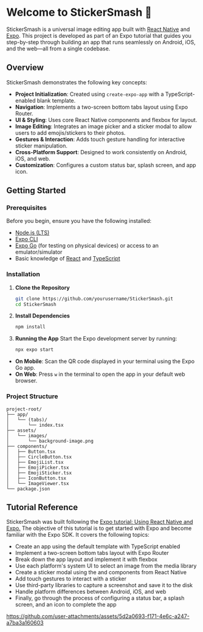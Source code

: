 # Welcome to StickerSmash 👋

StickerSmash is a universal image editing app built with [React Native](https://reactnative.dev/) and [Expo](https://expo.dev/). This project is developed as part of an Expo tutorial that guides you step-by-step through building an app that runs seamlessly on Android, iOS, and the web—all from a single codebase.

## Overview

StickerSmash demonstrates the following key concepts:

- **Project Initialization**: Created using `create-expo-app` with a TypeScript-enabled blank template.
- **Navigation**: Implements a two-screen bottom tabs layout using Expo Router.
- **UI & Styling**: Uses core React Native components and flexbox for layout.
- **Image Editing**: Integrates an image picker and a sticker modal to allow users to add emojis/stickers to their photos.
- **Gestures & Interaction**: Adds touch gesture handling for interactive sticker manipulation.
- **Cross-Platform Support**: Designed to work consistently on Android, iOS, and web.
- **Customization**: Configures a custom status bar, splash screen, and app icon.

## Getting Started

### Prerequisites

Before you begin, ensure you have the following installed:

- [Node.js (LTS)](https://nodejs.org/)
- [Expo CLI](https://docs.expo.dev/workflow/expo-cli/)
- [Expo Go](https://expo.dev/client) (for testing on physical devices) or access to an emulator/simulator
- Basic knowledge of [React](https://reactjs.org/) and [TypeScript](https://www.typescriptlang.org/)

### Installation

1. **Clone the Repository**

   ```bash
   git clone https://github.com/yourusername/StickerSmash.git
   cd StickerSmash
   ```

2. **Install Dependencies**

   ```bash
   npm install
   ```

3. **Running the App**
Start the Expo development server by running:
   ```bash
   npx expo start
   ```
* **On Mobile**: Scan the QR code displayed in your terminal using the Expo Go app.
* **On Web**: Press `w` in the terminal to open the app in your default web browser.

### Project Structure
```
project-root/
├── app/
│   └── (tabs)/
│       └── index.tsx
├── assets/
│   └── images/
│       └── background-image.png
├── components/
│   ├── Button.tsx
│   ├── CircleButton.tsx
│   ├── EmojiList.tsx
│   ├── EmojiPicker.tsx
│   ├── EmojiSticker.tsx
│   ├── IconButton.tsx
│   └── ImageViewer.tsx
└── package.json
```

## Tutorial Reference
StickerSmash was built following the [Expo tutorial: Using React Native and Expo.](https://docs.expo.dev/tutorial/introduction/)
The objective of this tutorial is to get started with Expo and become familiar with the Expo SDK. It covers the following topics:
* Create an app using the default template with TypeScript enabled
* Implement a two-screen bottom tabs layout with Expo Router
* Break down the app layout and implement it with flexbox
* Use each platform's system UI to select an image from the media library
* Create a sticker modal using the <Modal> and <FlatList> components from React Native
* Add touch gestures to interact with a sticker
* Use third-party libraries to capture a screenshot and save it to the disk
* Handle platform differences between Android, iOS, and web
* Finally, go through the process of configuring a status bar, a splash screen, and an icon to complete the app

https://github.com/user-attachments/assets/5d2a0693-f171-4e6c-a247-a7ba3a160603

